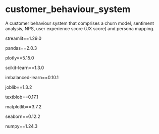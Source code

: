 # customer_behaviour_system
A customer behaviour system that comprises a churn model, sentiment analysis, NPS, user experience score (UX score) and persona mapping. 

streamlit==1.29.0

pandas==2.0.3

plotly==5.15.0

scikit-learn==1.3.0

imbalanced-learn==0.10.1

joblib==1.3.2

textblob==0.17.1

matplotlib==3.7.2

seaborn==0.12.2

numpy==1.24.3
